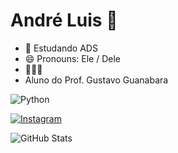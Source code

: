 # André Luis 👋

- 🌱 Estudando ADS
- 😄 Pronouns: Ele / Dele
- 🖤🤍💜
- Aluno do Prof. Gustavo Guanabara

![Python](https://img.shields.io/badge/python-3670A0?style=for-the-badge&logo=python&logoColor=ffdd54)

[![Instagram](https://img.shields.io/badge/-Instagram-%23E4405F?style=for-the-badge&logo=instagram&logoColor=white)](https://www.instagram.com/andrelbrj_/)

![GitHub Stats](https://github-readme-stats.vercel.app/api?username=AndreBezer&theme=transparent&bg_color=000&border_color=#4747d1&show_icons=true&icon_color=#4747d1&title_color=fff&text_color=FFF&hide_title=true)
